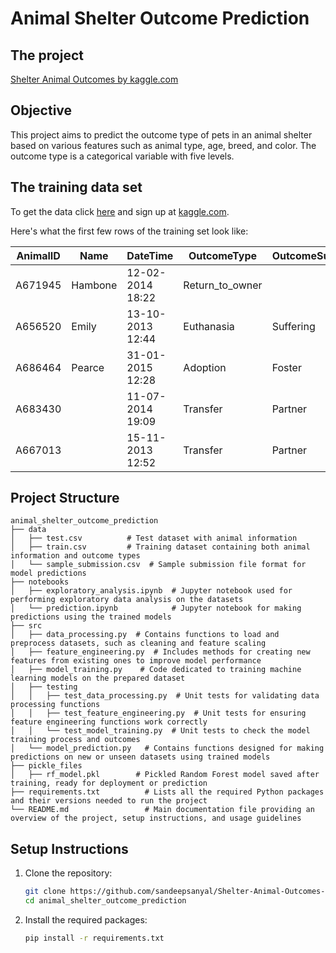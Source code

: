 <h1>Animal Shelter Outcome Prediction</h1>
<h2>The project</h2>
<a href="https://www.kaggle.com/c/shelter-animal-outcomes">Shelter Animal Outcomes by kaggle.com</a>

<h2>Objective</h2>
This project aims to predict the outcome type of pets in an animal shelter based on various features such as animal type, age, breed, and color. The outcome type is a categorical variable with five levels.

<h2>The training data set</h2>
To get the data click <a href="https://www.kaggle.com/c/shelter-animal-outcomes/data">here</a> and sign up at <a href="kaggle.com">kaggle.com</a>.

Here's what the first few rows of the training set look like:

| AnimalID | Name    | DateTime            | OutcomeType       | OutcomeSubtype | AnimalType | SexuponOutcome   | AgeuponOutcome | Breed                      | Color      |
|----------|---------|---------------------|-------------------|----------------|------------|------------------|----------------|----------------------------|------------|
| A671945  | Hambone | 12-02-2014 18:22    | Return_to_owner   |                | Dog        | Neutered Male    | 1 year         | Shetland Sheepdog Mix      | Brown/White|
| A656520  | Emily   | 13-10-2013 12:44    | Euthanasia        | Suffering      | Cat        | Spayed Female    | 1 year         | Domestic Shorthair Mix     | Cream Tabby|
| A686464  | Pearce  | 31-01-2015 12:28    | Adoption          | Foster         | Dog        | Neutered Male    | 2 years        | Pit Bull Mix               | Blue/White |
| A683430  |         | 11-07-2014 19:09    | Transfer          | Partner        | Cat        | Intact Male      | 3 weeks        | Domestic Shorthair Mix     | Blue Cream |
| A667013  |         | 15-11-2013 12:52    | Transfer          | Partner        | Dog        | Neutered Male    | 2 years        | Lhasa Apso/Miniature Poodle| Tan        |


<h2>Project Structure</h2>

```
animal_shelter_outcome_prediction
├── data
│   ├── test.csv          # Test dataset with animal information
│   ├── train.csv         # Training dataset containing both animal information and outcome types
│   └── sample_submission.csv  # Sample submission file format for model predictions
├── notebooks
│   ├── exploratory_analysis.ipynb  # Jupyter notebook used for performing exploratory data analysis on the datasets
│   └── prediction.ipynb            # Jupyter notebook for making predictions using the trained models
├── src
│   ├── data_processing.py  # Contains functions to load and preprocess datasets, such as cleaning and feature scaling
│   ├── feature_engineering.py  # Includes methods for creating new features from existing ones to improve model performance
│   ├── model_training.py    # Code dedicated to training machine learning models on the prepared dataset
│   ├── testing
│   │   ├── test_data_processing.py  # Unit tests for validating data processing functions
│   │   ├── test_feature_engineering.py  # Unit tests for ensuring feature engineering functions work correctly
│   │   └── test_model_training.py  # Unit tests to check the model training process and outcomes
│   └── model_prediction.py   # Contains functions designed for making predictions on new or unseen datasets using trained models
├── pickle_files
│   ├── rf_model.pkl        # Pickled Random Forest model saved after training, ready for deployment or prediction
├── requirements.txt          # Lists all the required Python packages and their versions needed to run the project
└── README.md                 # Main documentation file providing an overview of the project, setup instructions, and usage guidelines
```

<h2>Setup Instructions</h2>

1. Clone the repository:
   ```bash
   git clone https://github.com/sandeepsanyal/Shelter-Animal-Outcomes-by-kaggle.com.git
   cd animal_shelter_outcome_prediction
   ```

2. Install the required packages:
   ```bash
   pip install -r requirements.txt
   ```